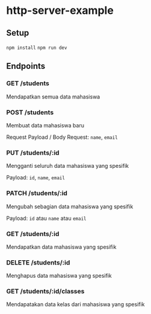 # http-server-example

## Setup

`npm install`
`npm run dev`

## Endpoints

### GET /students

Mendapatkan semua data mahasiswa

### POST /students

Membuat data mahasiswa baru

Request Payload / Body Request: `name`, `email`

### PUT /students/:id

Mengganti seluruh data mahasiswa yang spesifik

Payload: `id`, `name`, `email`

### PATCH /students/:id

Mengubah sebagian data mahasiswa yang spesifik

Payload: `id` atau `name` atau `email`

### GET /students/:id

Mendapatkan data mahasiswa yang spesifik

### DELETE /students/:id

Menghapus data mahasiswa yang spesifik

### GET /students/:id/classes

Mendapatakan data kelas dari mahasiswa yang spesifik